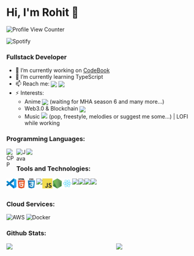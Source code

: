 # Hi, I'm Rohit 👋

![Profile View Counter](https://komarev.com/ghpvc/?username=the-shyguy)

![Spotify](https://spotify-recently-played-readme.vercel.app/api?user=31jo4egarug4nazkg5magdpcjbnu&count=1)
  
### Fullstack Developer

- 🔭 I’m currently working on [CodeBook](https://github.com/the-shyguy/code-book)
- 🌱 I’m currently learning TypeScript
- 📫 Reach me: [<img align="center" src="https://img.icons8.com/external-justicon-lineal-color-justicon/26/000000/external-linkedin-social-media-justicon-lineal-color-justicon.png"/>](https://www.linkedin.com/in/rohit-singh-861743159/) [<img align="center" src="https://img.icons8.com/cotton/26/000000/twitter.png"/>](https://twitter.com/Rohit70898777)
- ⚡ Interests:
  - Anime <img width="20px" align="center" src="https://img.icons8.com/dusk/26/000000/naruto.png"/> (waiting for MHA season 6 and many more...)
  - Web3.0 & Blockchain <img align="center" src="https://img.icons8.com/external-vitaliy-gorbachev-lineal-color-vitaly-gorbachev/20/000000/external-blockchain-cryptocurrency-vitaliy-gorbachev-lineal-color-vitaly-gorbachev-1.png"/>
  - Music <img src="https://img.icons8.com/office/20/000000/musical-notes.png"/> (pop, freestyle, melodies or suggest me some...) | LOFI while working

### Programming Languages:

<img align="left" alt="CPP" width="26px" src="https://raw.githubusercontent.com/jmnote/z-icons/master/svg/cpp.svg" />
<img align="left" alt="Java" width="26px" src="https://raw.githubusercontent.com/jmnote/z-icons/master/svg/java.svg"/>
<img src="https://img.icons8.com/color/26/000000/python--v1.png"/>

### Tools and Technologies:

<img align="left" alt="Visual Studio Code" width="26px" src="https://raw.githubusercontent.com/github/explore/80688e429a7d4ef2fca1e82350fe8e3517d3494d/topics/visual-studio-code/visual-studio-code.png" />
<img align="left" alt="HTML5" width="26px" src="https://raw.githubusercontent.com/github/explore/80688e429a7d4ef2fca1e82350fe8e3517d3494d/topics/html/html.png" />
<img align="left" alt="CSS3" width="26px" src="https://raw.githubusercontent.com/github/explore/80688e429a7d4ef2fca1e82350fe8e3517d3494d/topics/css/css.png" />
<img align="left" src="https://img.icons8.com/color/26/000000/sass.png"/>
<img align="left" alt="JavaScript" width="26px" src="https://raw.githubusercontent.com/github/explore/80688e429a7d4ef2fca1e82350fe8e3517d3494d/topics/javascript/javascript.png" />
<img align="left" alt="Node.js" width="26px" src="https://raw.githubusercontent.com/github/explore/80688e429a7d4ef2fca1e82350fe8e3517d3494d/topics/nodejs/nodejs.png" />
<img align="left" alt="React" width="26px" src="https://raw.githubusercontent.com/github/explore/80688e429a7d4ef2fca1e82350fe8e3517d3494d/topics/react/react.png" />
<img align="left" src="https://img.icons8.com/color/26/000000/redux.png"/>
<img align="left" src="https://img.icons8.com/color/26/000000/postgreesql.png"/>
<img align="left" src="https://img.icons8.com/color/26/000000/mongodb.png"/>
<img align="left" src="https://img.icons8.com/color/26/000000/git.png"/>

<br/><br/>

### Cloud Services:

![AWS](https://img.shields.io/badge/AWS-%23FF9900.svg?style=for-the-badge&logo=amazon-aws&logoColor=white)
![Docker](https://img.shields.io/badge/docker-%230db7ed.svg?style=for-the-badge&logo=docker&logoColor=white)

### Github Stats:

<img align="left" width="43%" src="https://github-readme-stats.vercel.app/api?username=the-shyguy&show_icons=true&theme=tokyonight" />
<img align="right" width="43%" src="https://github-readme-stats.vercel.app/api/top-langs/?username=the-shyguy&layout=compact" />
